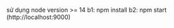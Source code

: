 sử dụng node version >= 14
b1: npm install
b2: npm start (http://localhost:9000)

<!-- const dataAdmim = {
  "loginID": "1",
  "permission": true,
  "imageAdmin":
    "https://res.cloudinary.com/nghiemduong2000/image/upload/v1620542467/VMOflix%20Project/VMOflix%20-%20base/1f41f01769219a40f837861852b1afb2_riafjw.webp",
  "password": "Aa12345",
};

const dataUser = {
  "userName": "1",
  "imageUser":
    "https://res.cloudinary.com/nghiemduong2000/image/upload/v1620542467/VMOflix%20Project/VMOflix%20-%20base/1f41f01769219a40f837861852b1afb2_riafjw.webp",
  "userEmail": "test@gamil.com",
  "userPassword": "Aa12345",
  "isActive": true,
}; -->
